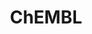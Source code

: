---
bigquery: https://console.cloud.google.com/bigquery?p=patents-public-data&d=ebi_chembl&page=dataset
citation: '"The ChEMBL database in 2017." Anna Gaulton, Anne Hersey, Michał Nowotka,
  A Patrícia Bento, Jon Chambers, David Mendez, Prudence Mutowo, Francis Atkinson,
  Louisa J Bellis, Elena Cibrián-Uhalte, Mark Davies, Nathan Dedman, Anneli Karlsson,
  María Paula Magariños, John P Overington, George Papadatos, Ines Smit, Andrew R
  Leach Nucleic acids Research (2017) 45 (Database Issue), D945-D954'
contributors: European Bioinformatics Institute
cost: None
description: ChEMBL Data is a manually curated database of small molecules used in
  drug discovery, including information about existing patented drugs.
documentation: 'schema: https://www.ebi.ac.uk/chembl/db_schema


  '
last_edit: Mon, 04 Apr 2022 19:07:30 GMT
location: https://console.cloud.google.com/marketplace/product/google_patents_public_datasets/chembl
maintained_by: EMBL-EBI, an outstation of European Molecular Biology Laboratory
related_publications: '

  ChEMBL: towards direct deposition of bioassay data.


  Mendez D, Gaulton A, Bento AP, Chambers J, De Veij M, Félix E, Magariños MP, Mosquera
  JF, Mutowo P, Nowotka M, Gordillo-Marañón M, Hunter F, Junco L, Mugumbate G, Rodriguez-Lopez
  M, Atkinson F, Bosc N, Radoux CJ, Segura-Cabrera A, Hersey A, Leach AR.


  — Nucleic Acids Res. 2019; 47(D1):D930-D940. doi: 10.1093/nar/gky1075

  '
schema_fields: '[''assay_id'', ''published_units'', ''source'', ''structure_type'',
  ''assay_test_type'', ''assay_tax_id'', ''ref_type'', ''trade_name'', ''protein_class_synonym'',
  ''component_type'', ''cell_ontology_id'', ''uo_units'', ''version'', ''mc_tax_id'',
  ''short_name'', ''relationship'', ''company'', ''uberon_id'', ''action_type'', ''site_residues'',
  ''l2'', ''assay_param_id'', ''level4'', ''nda_type'', ''met_id'', ''standard_value'',
  ''ridx'', ''rgid'', ''irac_class_id'', ''major_class'', ''alert_name'', ''warnref_id'',
  ''usan_stem'', ''ddd_id'', ''mechanism_of_action'', ''title'', ''applicant_full_name'',
  ''first_approval'', ''max_phase_for_ind'', ''src_id'', ''path'', ''tissue_id'',
  ''domain_description'', ''cell_name'', ''mol_hrac_id'', ''max_phase'', ''doc_id'',
  ''natural_product'', ''cell_source_tax_id'', ''mc_target_name'', ''set_name'', ''predbind_id'',
  ''first_in_class'', ''pathway_key'', ''hrac_code'', ''irac_code'', ''molecular_mechanism'',
  ''drugind_id'', ''l1'', ''mc_organism'', ''ass_cls_map_id'', ''num_ro5_violations'',
  ''le'', ''authors'', ''bei'', ''activity_comment'', ''assay_tissue'', ''active_molregno'',
  ''pref_name'', ''confidence_score'', ''abstract'', ''compd_id'', ''level2_description'',
  ''tid'', ''acd_logd'', ''potential_duplicate'', ''mutation'', ''enzyme_name'', ''volume'',
  ''disease_efficacy'', ''metref_id'', ''hba_lipinski'', ''research_stem'', ''mw_freebase'',
  ''binding_site_comment'', ''hba'', ''num_alerts'', ''log_id'', ''level1_description'',
  ''hrac_class_id'', ''parent_id'', ''updated_on'', ''withdrawn_reason'', ''frac_code'',
  ''drug_substance_flag'', ''smid'', ''site_id'', ''published_value'', ''availability_type'',
  ''year'', ''selectivity_comment'', ''bao_id'', ''l8'', ''who_extra'', ''stat'',
  ''parameter_type'', ''label'', ''delist_flag'', ''efo_term'', ''end_position'',
  ''cx_logp'', ''usan_stem_definition'', ''src_description'', ''product_id'', ''level2'',
  ''entity_id'', ''warning_type'', ''cx_logd'', ''annotation'', ''issue'', ''warning_description'',
  ''curated_by'', ''record_id'', ''mec_id'', ''protein_class_desc'', ''normal_range_min'',
  ''caloha_id'', ''cell_source_organism'', ''job_id'', ''type'', ''domain_type'',
  ''l4'', ''cellosaurus_id'', ''domain_id'', ''homologue'', ''priority'', ''mol_atc_id'',
  ''bto_id'', ''usan_year'', ''organism'', ''withdrawn_flag'', ''acd_most_bpka'',
  ''tbl'', ''substrate_record_id'', ''tax_id'', ''polymer_flag'', ''black_box_warning'',
  ''ad_type'', ''patent_no'', ''standard_units'', ''level3'', ''target_mapping'',
  ''hbd'', ''cidx'', ''parent_go_id'', ''prodrug'', ''activity_id'', ''lle'', ''class_level'',
  ''description'', ''assay_cell_type'', ''cl_lincs_id'', ''last_page'', ''standard_relation'',
  ''go_id'', ''mesh_heading'', ''updated_by'', ''db_source'', ''full_mwt'', ''molecular_species'',
  ''ref_url'', ''db_version'', ''upper_value'', ''full_molformula'', ''cell_id'',
  ''patent_id'', ''ingredient'', ''doi'', ''standard_upper_value'', ''normal_range_max'',
  ''standard_text_value'', ''sequence'', ''qed_weighted'', ''qudt_units'', ''clo_id'',
  ''alert_set_id'', ''l3'', ''aidx'', ''syn_type'', ''assay_desc'', ''alert_id'',
  ''comments'', ''country'', ''innovator_company'', ''ref_id'', ''cx_most_apka'',
  ''isoform'', ''publication_number'', ''assay_organism'', ''compsyn_id'', ''smarts'',
  ''standard_inchi_key'', ''oral'', ''chembl_id'', ''domain_name'', ''sei'', ''ddd_units'',
  ''mc_target_accession'', ''parenteral'', ''molecule_type'', ''src_assay_id'', ''l6'',
  ''text_value'', ''value'', ''ro3_pass'', ''bao_format'', ''mesh_id'', ''start_position'',
  ''met_conversion'', ''therapeutic_flag'', ''assay_strain'', ''heavy_atoms'', ''ddd_value'',
  ''orig_description'', ''class_type'', ''warning_id'', ''warning_year'', ''res_stem_id'',
  ''strength'', ''mc_target_type'', ''level1'', ''rtb'', ''accession'', ''relationship_type'',
  ''acd_most_apka'', ''actsm_id'', ''last_active'', ''withdrawn_country'', ''synonyms'',
  ''source_domain_id'', ''atc_code'', ''drug_product_flag'', ''withdrawn_class'',
  ''prod_pat_id'', ''relationship_desc'', ''src_short_name'', ''withdrawn_year'',
  ''data_validity_comment'', ''definition'', ''who_name'', ''level4_description'',
  ''prediction_method'', ''met_comment'', ''acd_logp'', ''cpd_str_alert_id'', ''patent_use_code'',
  ''component_synonym'', ''indref_id'', ''variant_id'', ''ap_id'', ''compound_name'',
  ''mol_frac_id'', ''site_name'', ''drug_record_id'', ''parent_type'', ''topical'',
  ''dosed_ingredient'', ''frac_class_id'', ''component_id'', ''related_tid'', ''ddd_admr'',
  ''published_relation'', ''target_desc'', ''name'', ''active_ingredient'', ''stem'',
  ''efo_id'', ''mecref_id'', ''num_lipinski_ro5_violations'', ''molregno'', ''warning_class'',
  ''published_type'', ''molfile'', ''tid_fixed'', ''assay_type'', ''l5'', ''aromatic_rings'',
  ''route'', ''species_group_flag'', ''level3_description'', ''hbd_lipinski'', ''standard_inchi'',
  ''co_stem_id'', ''submission_date'', ''indication_class'', ''comp_go_id'', ''pathway_id'',
  ''protclasssyn_id'', ''downgraded'', ''cell_source_tissue'', ''entity_type'', ''oc_id'',
  ''compound_key'', ''metabolite_record_id'', ''canonical_smiles'', ''molsyn_id'',
  ''previous_company'', ''biocomp_id'', ''journal'', ''cx_most_bpka'', ''usan_stem_id'',
  ''activity_count'', ''idx'', ''mol_irac_id'', ''first_page'', ''relation'', ''standard_type'',
  ''warning_country'', ''stem_class'', ''mw_monoisotopic'', ''status'', ''chebi_par_id'',
  ''parent_molregno'', ''approval_date'', ''assay_category'', ''toid'', ''chirality'',
  ''assay_subcellular_fraction'', ''bao_endpoint'', ''standard_flag'', ''level5'',
  ''std_act_id'', ''assay_source'', ''parameter_value'', ''result_flag'', ''l7'',
  ''doc_type'', ''psa'', ''direct_interaction'', ''helm_notation'', ''enzyme_tid'',
  ''dosage_form'', ''pchembl_value'', ''sequence_md5sum'', ''pubmed_id'', ''usan_substem'',
  ''inorganic_flag'', ''protein_class_id'', ''cell_description'', ''aspect'', ''targrel_id'',
  ''formulation_id'', ''confidence'', ''units'', ''ddd_comment'', ''curation_comment'',
  ''as_id'', ''targcomp_id'', ''sitecomp_id'', ''subgroup'', ''creation_date'', ''src_compound_id'',
  ''alogp'', ''patent_expire_date'', ''assay_class_id'', ''target_type'', ''comp_class_id'',
  ''mechanism_comment'']'
shortname: chembl
tags:
- biotechnology
- health
- chemical
- bioinformatics
- medical
terms_of_use: CC BY-SA 3.0
title: ChEMBL
uuid: e232a192-965c-4ec9-904c-155b6dfe56c5
---